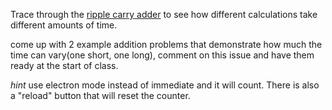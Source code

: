 Trace through the [ripple carry adder](https://lodev.org/logicemu/#id=ripple_carry_adder) to see how different calculations take different amounts of time. 

come up with 2 example addition problems that demonstrate how much the time can vary(one short, one long), comment on this issue and have them ready at the start of class. 

*hint* use electron mode instead of immediate and it will count.  There is also a "reload" button that will reset the counter.